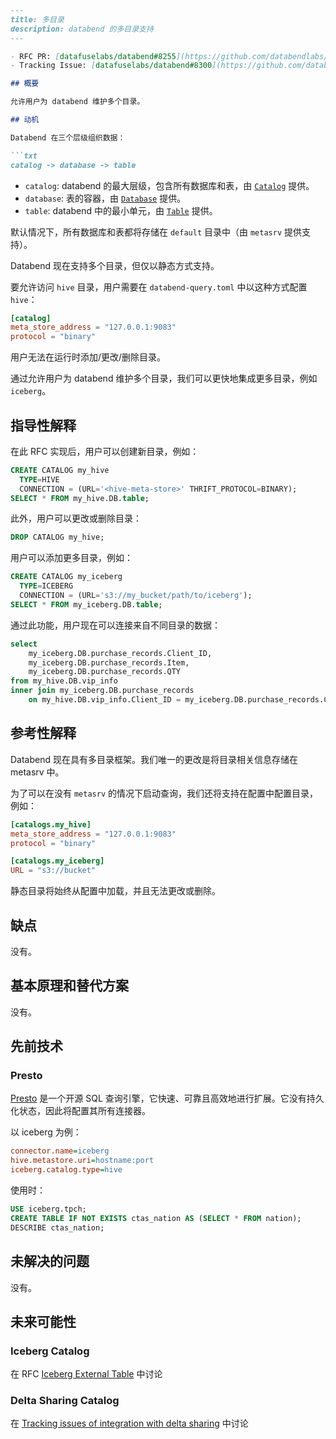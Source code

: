 ```markdown
---
title: 多目录
description: databend 的多目录支持
---

- RFC PR: [datafuselabs/databend#8255](https://github.com/databendlabs/databend/pull/8255)
- Tracking Issue: [datafuselabs/databend#8300](https://github.com/databendlabs/databend/issues/8300)

## 概要

允许用户为 databend 维护多个目录。

## 动机

Databend 在三个层级组织数据：

```txt
catalog -> database -> table
```

- `catalog`: databend 的最大层级，包含所有数据库和表，由 [`Catalog`](https://github.com/databendlabs/databend/blob/556aedc00e5e8a95a7551d0ec21b8e6fa7573e0a/src/query/catalog/src/catalog.rs#L80) 提供。
- `database`: 表的容器，由 [`Database`](https://github.com/databendlabs/databend/blob/556aedc00e5e8a95a7551d0ec21b8e6fa7573e0a/src/query/catalog/src/database.rs#L44) 提供。
- `table`: databend 中的最小单元，由 [`Table`](https://github.com/databendlabs/databend/blob/556aedc00e5e8a95a7551d0ec21b8e6fa7573e0a/src/query/catalog/src/table.rs#L44) 提供。

默认情况下，所有数据库和表都将存储在 `default` 目录中（由 `metasrv` 提供支持）。

Databend 现在支持多个目录，但仅以静态方式支持。

要允许访问 `hive` 目录，用户需要在 `databend-query.toml` 中以这种方式配置 `hive`：

```toml
[catalog]
meta_store_address = "127.0.0.1:9083"
protocol = "binary"
```

用户无法在运行时添加/更改/删除目录。

通过允许用户为 databend 维护多个目录，我们可以更快地集成更多目录，例如 `iceberg`。

## 指导性解释

在此 RFC 实现后，用户可以创建新目录，例如：

```sql
CREATE CATALOG my_hive
  TYPE=HIVE
  CONNECTION = (URL='<hive-meta-store>' THRIFT_PROTOCOL=BINARY);
SELECT * FROM my_hive.DB.table;
```

此外，用户可以更改或删除目录：

```sql
DROP CATALOG my_hive;
```

用户可以添加更多目录，例如：

```sql
CREATE CATALOG my_iceberg
  TYPE=ICEBERG
  CONNECTION = (URL='s3://my_bucket/path/to/iceberg');
SELECT * FROM my_iceberg.DB.table;
```

通过此功能，用户现在可以连接来自不同目录的数据：

```sql
select
    my_iceberg.DB.purchase_records.Client_ID,
    my_iceberg.DB.purchase_records.Item,
    my_iceberg.DB.purchase_records.QTY
from my_hive.DB.vip_info
inner join my_iceberg.DB.purchase_records
    on my_hive.DB.vip_info.Client_ID = my_iceberg.DB.purchase_records.Client_ID;
```

## 参考性解释

Databend 现在具有多目录框架。我们唯一的更改是将目录相关信息存储在 metasrv 中。

为了可以在没有 `metasrv` 的情况下启动查询，我们还将支持在配置中配置目录，例如：

```toml
[catalogs.my_hive]
meta_store_address = "127.0.0.1:9083"
protocol = "binary"

[catalogs.my_iceberg]
URL = "s3://bucket"
```

静态目录将始终从配置中加载，并且无法更改或删除。

## 缺点

没有。

## 基本原理和替代方案

没有。

## 先前技术

### Presto

[Presto](https://prestodb.io/) 是一个开源 SQL 查询引擎，它快速、可靠且高效地进行扩展。它没有持久化状态，因此将配置其所有连接器。

以 iceberg 为例：

```ini
connector.name=iceberg
hive.metastore.uri=hostname:port
iceberg.catalog.type=hive
```

使用时：

```sql
USE iceberg.tpch;
CREATE TABLE IF NOT EXISTS ctas_nation AS (SELECT * FROM nation);
DESCRIBE ctas_nation;
```

## 未解决的问题

没有。

## 未来可能性

### Iceberg Catalog

在 RFC [Iceberg External Table](https://github.com/databendlabs/databend/pull/8215) 中讨论

### Delta Sharing Catalog

在 [Tracking issues of integration with delta sharing](https://github.com/databendlabs/databend/issues/7830) 中讨论
```